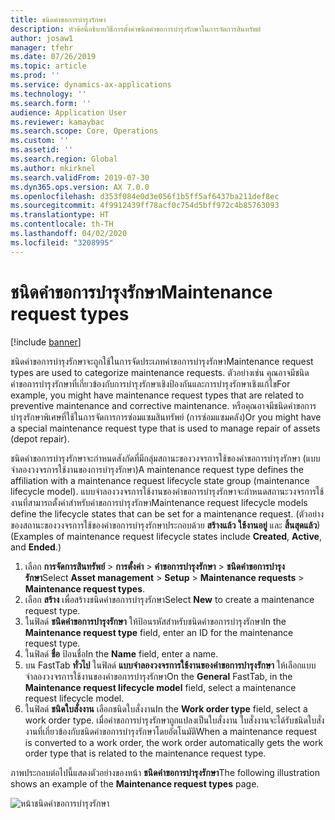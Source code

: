 ```yaml
---
title: ชนิดคำขอการบำรุงรักษา
description: หัวข้อนี้อธิบายวิธีการตั้งค่าชนิดคำขอการบำรุงรักษาในการจัดการสินทรัพย์
author: josaw1
manager: tfehr
ms.date: 07/26/2019
ms.topic: article
ms.prod: ''
ms.service: dynamics-ax-applications
ms.technology: ''
ms.search.form: ''
audience: Application User
ms.reviewer: kamaybac
ms.search.scope: Core, Operations
ms.custom: ''
ms.assetid: ''
ms.search.region: Global
ms.author: mkirknel
ms.search.validFrom: 2019-07-30
ms.dyn365.ops.version: AX 7.0.0
ms.openlocfilehash: d353f084e0d3e056f1b5ff5af6437ba211def8ec
ms.sourcegitcommit: 4f9912439ff78acf0c754d5bff972c4b85763093
ms.translationtype: HT
ms.contentlocale: th-TH
ms.lasthandoff: 04/02/2020
ms.locfileid: "3208995"
---
```

# <a name="maintenance-request-types"></a><span data-ttu-id="f6770-103">ชนิดคำขอการบำรุงรักษา</span><span class="sxs-lookup"><span data-stu-id="f6770-103">Maintenance request types</span></span>

[!include [banner](../../includes/banner.md)]

 

<span data-ttu-id="f6770-104">ชนิดคำขอการบำรุงรักษาจะถูกใช้ในการจัดประเภทคำขอการบำรุงรักษา</span><span class="sxs-lookup"><span data-stu-id="f6770-104">Maintenance request types are used to categorize maintenance requests.</span></span> <span data-ttu-id="f6770-105">ตัวอย่างเช่น คุณอาจมีชนิดคำขอการบำรุงรักษาที่เกี่ยวข้องกับการบำรุงรักษาเชิงป้องกันและการบำรุงรักษาเชิงแก้ไข</span><span class="sxs-lookup"><span data-stu-id="f6770-105">For example, you might have maintenance request types that are related to preventive maintenance and corrective maintenance.</span></span> <span data-ttu-id="f6770-106">หรือคุณอาจมีชนิดคำขอการบำรุงรักษาพิเศษที่ใช้ในการจัดการการซ่อมแซมสินทรัพย์ (การซ่อมแซมคลัง)</span><span class="sxs-lookup"><span data-stu-id="f6770-106">Or you might have a special maintenance request type that is used to manage repair of assets (depot repair).</span></span>

<span data-ttu-id="f6770-107">ชนิดคำขอการบำรุงรักษาจะกำหนดสังกัดที่มีกลุ่มสถานะของวงจรการใช้ของคำขอการบำรุงรักษา (แบบจำลองวงจรการใช้งานของการบำรุงรักษา)</span><span class="sxs-lookup"><span data-stu-id="f6770-107">A maintenance request type defines the affiliation with a maintenance request lifecycle state group (maintenance lifecycle model).</span></span> <span data-ttu-id="f6770-108">แบบจำลองวงจรการใช้งานของคำขอการบำรุงรักษาจะกำหนดสถานะวงจรการใช้งานที่สามารถตั้งค่าสำหรับคำขอการบำรุงรักษา</span><span class="sxs-lookup"><span data-stu-id="f6770-108">Maintenance request lifecycle models define the lifecycle states that can be set for a maintenance request.</span></span> <span data-ttu-id="f6770-109">(ตัวอย่างของสถานะของวงจรการใช้ของคำขอการบำรุงรักษาประกอบด้วย **สร้างแล้ว** **ใช้งานอยู่** และ **สิ้นสุดแล้ว**)</span><span class="sxs-lookup"><span data-stu-id="f6770-109">(Examples of maintenance request lifecycle states include **Created**, **Active**, and **Ended**.)</span></span>

1. <span data-ttu-id="f6770-110">เลือก **การจัดการสินทรัพย์** \> **การตั้งค่า** \> **คำขอการบำรุงรักษา** \> **ชนิดคำขอการบำรุงรักษา**</span><span class="sxs-lookup"><span data-stu-id="f6770-110">Select **Asset management** \> **Setup** \> **Maintenance requests** \> **Maintenance request types**.</span></span>
2. <span data-ttu-id="f6770-111">เลือก **สร้าง** เพื่อสร้างชนิดคำขอการบำรุงรักษา</span><span class="sxs-lookup"><span data-stu-id="f6770-111">Select **New** to create a maintenance request type.</span></span>
3. <span data-ttu-id="f6770-112">ในฟิลด์ **ชนิดคำขอการบำรุงรักษา** ให้ป้อนรหัสสำหรับชนิดคำขอการบำรุงรักษา</span><span class="sxs-lookup"><span data-stu-id="f6770-112">In the **Maintenance request type** field, enter an ID for the maintenance request type.</span></span>
4. <span data-ttu-id="f6770-113">ในฟิลด์ **ชื่อ** ป้อนชื่อ</span><span class="sxs-lookup"><span data-stu-id="f6770-113">In the **Name** field, enter a name.</span></span>
5. <span data-ttu-id="f6770-114">บน FastTab **ทั่วไป** ในฟิลด์ **แบบจำลองวงจรการใช้งานของคำขอการบำรุงรักษา** ให้เลือกแบบจำลองวงจรการใช้งานของคำขอการบำรุงรักษา</span><span class="sxs-lookup"><span data-stu-id="f6770-114">On the **General** FastTab, in the **Maintenance request lifecycle model** field, select a maintenance request lifecycle model.</span></span>
6. <span data-ttu-id="f6770-115">ในฟิลด์ **ชนิดใบสั่งงาน** เลือกชนิดใบสั่งงาน</span><span class="sxs-lookup"><span data-stu-id="f6770-115">In the **Work order type** field, select a work order type.</span></span> <span data-ttu-id="f6770-116">เมื่อคำขอการบำรุงรักษาถูกแปลงเป็นใบสั่งงาน ใบสั่งงานจะได้รับชนิดใบสั่งงานที่เกี่ยวข้องกับชนิดคำขอการบำรุงรักษาโดยอัตโนมัติ</span><span class="sxs-lookup"><span data-stu-id="f6770-116">When a maintenance request is converted to a work order, the work order automatically gets the work order type that is related to the maintenance request type.</span></span>

<span data-ttu-id="f6770-117">ภาพประกอบต่อไปนี้แสดงตัวอย่างของหน้า **ชนิดคำขอการบำรุงรักษา**</span><span class="sxs-lookup"><span data-stu-id="f6770-117">The following illustration shows an example of the **Maintenance request types** page.</span></span>

![หน้าชนิดคำขอการบำรุงรักษา](media/07-setup-for-requests.png)
